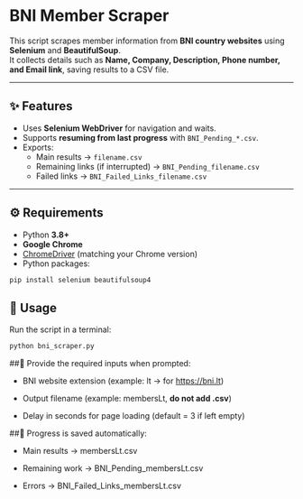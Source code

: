 # BNI Member Scraper  

This script scrapes member information from **BNI country websites** using **Selenium** and **BeautifulSoup**.  
It collects details such as **Name, Company, Description, Phone number, and Email link**, saving results to a CSV file.  

---

## ✨ Features  
- Uses **Selenium WebDriver** for navigation and waits.  
- Supports **resuming from last progress** with `BNI_Pending_*.csv`.  
- Exports:  
  - Main results → `filename.csv`  
  - Remaining links (if interrupted) → `BNI_Pending_filename.csv`  
  - Failed links → `BNI_Failed_Links_filename.csv`  

---

## ⚙️ Requirements  
- Python **3.8+**  
- **Google Chrome**  
- [ChromeDriver](https://chromedriver.chromium.org/) (matching your Chrome version)  
- Python packages:  

```bash
pip install selenium beautifulsoup4
```

## 📖 Usage  

Run the script in a terminal:  

```bash
python bni_scraper.py
```

##📝 Provide the required inputs when prompted:

- BNI website extension (example: lt → for https://bni.lt)

- Output filename (example: membersLt, **do not add .csv**)

- Delay in seconds for page loading (default = 3 if left empty)


##📂 Progress is saved automatically:

- Main results → membersLt.csv

- Remaining work → BNI_Pending_membersLt.csv

- Errors → BNI_Failed_Links_membersLt.csv
